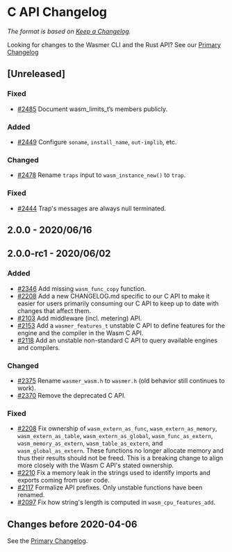 # C API Changelog

*The format is based on [Keep a Changelog].*

[Keep a Changelog]: http://keepachangelog.com/en/1.0.0/

Looking for changes to the Wasmer CLI and the Rust API? See our [Primary Changelog](../../CHANGELOG.md)

## **[Unreleased]**

### Fixed
- [#2485](https://github.com/wasmerio/wasmer/pull/2493) Document wasm_limits_t’s members publicly.

### Added
- [#2449](https://github.com/wasmerio/wasmer/pull/2449) Configure `soname`, `install_name`, `out-implib`, etc.

### Changed
- [#2478](https://github.com/wasmerio/wasmer/pull/2478) Rename `traps` input to `wasm_instance_new()` to `trap`.

### Fixed
- [#2444](https://github.com/wasmerio/wasmer/pull/2444) Trap's messages are always null terminated.

## 2.0.0 - 2020/06/16

## 2.0.0-rc1 - 2020/06/02

### Added
- [#2346](https://github.com/wasmerio/wasmer/pull/2346) Add missing `wasm_func_copy` function.
- [#2208](https://github.com/wasmerio/wasmer/pull/2208) Add a new CHANGELOG.md specific to our C API to make it easier for users primarily consuming our C API to keep up to date with changes that affect them.
- [#2103](https://github.com/wasmerio/wasmer/pull/2103) Add middleware (incl. metering) API.
- [#2153](https://github.com/wasmerio/wasmer/pull/2153) Add a `wasmer_features_t` unstable C API to define features for the engine and the compiler in the Wasm C API.
- [#2118](https://github.com/wasmerio/wasmer/pull/2118) Add an unstable non-standard C API to query available engines and compilers.

### Changed
- [#2375](https://github.com/wasmerio/wasmer/pull/2375) Rename `wasmer_wasm.h` to `wasmer.h` (old behavior still continues to work).
- [#2370](https://github.com/wasmerio/wasmer/pull/2370) Remove the deprecated C API.

### Fixed
- [#2208](https://github.com/wasmerio/wasmer/pull/2208) Fix ownership of `wasm_extern_as_func`, `wasm_extern_as_memory`, `wasm_extern_as_table`, `wasm_extern_as_global`, `wasm_func_as_extern`, `wasm_memory_as_extern`, `wasm_table_as_extern`, and `wasm_global_as_extern`. These functions no longer allocate memory and thus their results should not be freed. This is a breaking change to align more closely with the Wasm C API's stated ownership.
- [#2210](https://github.com/wasmerio/wasmer/pull/2210) Fix a memory leak in the strings used to identify imports and exports coming from user code.
- [#2117](https://github.com/wasmerio/wasmer/pull/2117) Formalize API prefixes. Only unstable functions have been renamed.
- [#2097](https://github.com/wasmerio/wasmer/pull/2097) Fix how string's length is computed in `wasm_cpu_features_add`.

## Changes before 2020-04-06

See the [Primary Changelog](../../CHANGELOG.md).
